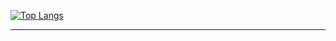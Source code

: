 [![Top Langs](https://github-readme-stats-blue-sigma-39.vercel.app/api/top-langs/?username=JKum1024&count_private=true&layout=compact&theme=dark)](https://github.com/JKum1024/JKum1024)

---
